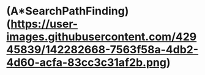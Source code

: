 # (A*SearchPathFinding)(https://user-images.githubusercontent.com/42945839/142282668-7563f58a-4db2-4d60-acfa-83cc3c31af2b.png)

